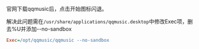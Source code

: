 官网下载qqmusic后，点击开始图标闪退。

解决此问题需在```/usr/share/applications/qqmusic.desktop```中修改Exec项，删去%U并添加--no-sandbox

```ini
Exec=/opt/qqmusic/qqmusic --no-sandbox
```
